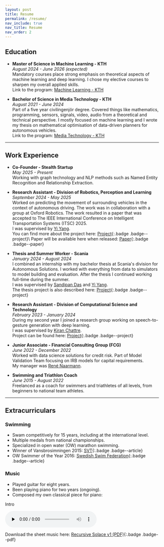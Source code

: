 ```yaml
---
layout: post
title: Resume
permalink: /resume/
nav_include: true
nav_title: Resume
nav_order: 2
---
```


## Education
- **Master of Science in Machine Learning - KTH**\
*August 2024 - June 2026 (expected)*\
Mandatory courses place strong emphasis on theoretical aspects of machine learning and deep learning. 
I chose my elective courses to sharpen my overall applied skills.\
Link to the program: [Machine Learning - KTH](https://www.kth.se/en/studies/master/machine-learning/msc-machine-learning)

- **Bachelor of Science in Media Technology - KTH**\
*August 2021 - June 2024*\
Part of a five year civilingenjör degree. Covered things like mathematics, programming, sensors, signals,
video, audio from a theoretical and technical perspective. I mostly focused on machine learning
and I wrote my thesis on mathematical optimisation of data-driven planners for autonomous vehicles.\
Link to the program: [Media Technology - KTH](https://www.kth.se/utbildning/civilingenjor/medieteknik)

---

## Work Experience
- **Co-Founder - Stealth Startup**\
*May 2025 - Present*\
Working with graph technology and NLP methods such as Named Entity Recognition and Relationship Extraction.

- **Research Assistant - Division of Robotics, Perception and Learning**\
*September 2024 - May 2025*\
Worked on predicting the movement of surrounding vehicles in the context of autonomous driving. The work was in collaboration with a group at Oxford Robotics. The work resulted in a paper that was accepted to The IEEE International Conference on Intelligent Transportation Systems (ITSC) 2025.\
I was supervised by [Yi Yang](https://www.linkedin.com/in/yi-carol-yang-043b53133/).\
You can find more about the project here: [Project](/portfolio/#ad-prediction-project){:.badge .badge--project}\\
Paper will be available here when released: [Paper](https://ieee-itsc.org/2025/){:.badge .badge--paper}

- **Thesis and Summer Worker - Scania**\
*January 2024 - August 2024*\
I combined an internship with my bachelor thesis at Scania's division for Autonomous Solutions. 
I worked with everything from data to simulators to model building and evaluation. 
After the thesis I continued working full-time during the summer.\
I was supervised by [Sandipan Das](https://www.linkedin.com/in/imsandipan/) and [Yi Yang](https://www.linkedin.com/in/yi-carol-yang-043b53133/).\
The thesis project is also described here: [Project](/portfolio/#bachelor-thesis){:.badge .badge--project}


- **Research Assistant - Division of Computational Science and Technology**\
*February 2023 - January 2024*\
During my second year I joined a research group working on speech-to-gesture generation with deep learning.\
I was supervised by [Kiran Chattre](https://www.linkedin.com/in/kiranchhatre/).\
Project can be found here: [Project](/portfolio/#s2g-project){:.badge .badge--project}

- **Junior Associate - Financial Consulting Group (FCG)**\
*June 2022 - December 2022*\
Worked with data science solutions for credit risk. 
Part of Model Validation Team focusing on IRB models for capital requirements.\
My manager was [René Naarmann](https://www.linkedin.com/in/ren%C3%A9-naarmann-b7948182/).

- **Swimming and Triathlon Coach**\
*June 2015 - August 2022*\
Freelanced as a coach for swimmers and triathletes of all levels, from beginners to national team athletes.

---

## Extracurriculars
### Swimming 
- Swam competitively for 15 years, including at the international level. 
- Multiple medals from national championships. 
- Specialized in open water (OW) marathon swimming.
- Winner of Vansbrosimningen 2015: [SVT](https://www.svt.se/nyheter/lokalt/varmland/varmlandska-vinnare-i-vansbro){:.badge .badge--article}
- OW Swimmer of the Year 2016: [Swedish Swim Federation](https://simidrottslandslagen.se/arets-simidrottare/2016/){:.badge .badge--article}
<!-- - [Aqua Inspiration](https://aquainspiration.se/2020/10/08/simon-wanna-tanker-utanfor-bassangen/){:.badge .badge--article} -->

### Music
- Played guitar for eight years. 
- Been playing piano for two years (ongoing).
- Composed my own classical piece for piano: 

<div class="audio-card">
  <p>Intro</p>
  <audio controls preload="none">
    <source src="{{ '/assets/audio/RecursiveSolace.mp3' | relative_url }}" type="audio/mpeg">
    Your browser does not support the audio element.
    <a href="{{ '/assets/audio/RecursiveSolace.mp3' | relative_url }}">Download MP3</a>.
  </audio>
</div>

Download the sheet music here: [Recursive Solace v1 (PDF)](/assets/pdf/RecursiveSolace-v1.pdf){:.badge .badge--pdf}

<!-- <div class="link-badges">
  <a class="badge badge--pdf" href="{{ '/assets/pdf/Recursive Solace v1.pdf' | relative_url }}" download>Recursive Solace v1 (PDF)</a>
</div> -->
